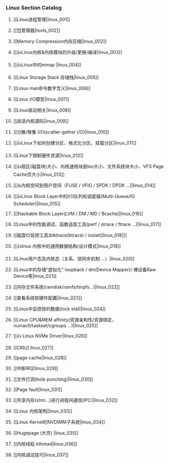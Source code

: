 ### Linux Section Catalog

1. [[Linux进程管理|linux_001]]

1. [[包管理器|tools_002]]

1. [[Memory Compression内存压缩|linux_002]]

1. [[👍Linux内核&内核模块的升级/更换/编译|linux_003]]

1. [[👍Linux中的mmap |linux_004]]

1. [[Linux Storage Stack 存储栈|linux_005]]

1. [[Linux man命令数字含义|linux_006]]

1. [[Linux I/O模型|linux_007]]

1. [[Linux驱动相关|linux_008]]

1. [[阅读内核源码|linux_009]]

1. [[分散/聚集 I/O(scatter-gather I/O)|linux_010]]

1. [[👍Linux下如何创建分区、格式化分区、挂载分区|linux_011]]

1. [[Linux下限制硬件资源|linux_012]]

1. [[👍扇区(磁盘块)大小、内核通用块层bio大小、文件系统块大小、VFS Page Cache页大小|linux_013]]

1. [[从内核空间到用户空间（FUSE / VFIO / SPDK / DPDK ...)|linux_014]]

1. [[👍Linux Block Layer中的I/O队列和调度器(Multi-Queue/IO Scheduler)|linux_015]]

1. [[Stackable Block Layer(LVM / DM / MD / Bcache)|linux_016]]

1. [[Linux中的性能调试、函数追踪工具(perf / strace / ftrace ...)|linux_017]]

1. [[磁盘IO监控工具(blktrace(btrace) / iostat)|linux_018|]]

1. [[👍linux 内核中的通用数据结构/设计模式|linux_019]]

1. [[Linux用户态及内核态（关系、锁同步机制 ...）|linux_020]]

1. [[Linux中的存储“虚拟化” loopback / dm(Device Mapper)/ 裸设备Raw Device等|linux_021]]

1. [[内存文件系统(ramdisk/ramfs/tmpfs...)|linux_022]]

1. [[查看系统软硬件配置|linux_023]]

1. [[Linux中监控锁的数据(lock stat)|linux_024]]

1. [[Linux CPU&MEM affinity(资源亲和性/资源绑定，numactl/taskset/cgroups ...)|linux_025]]

1. [[👍 Linux NVMe Driver|linux_026]]

1. [[CRIU| linux_027]]

1. [[page cache|linux_028]]

1. [[中断IRQ|linux_029]]

1. [[文件打洞(hole punching)|linux_030]]

1. [[Page fault|linux_031]]

1. [[共享内存(shm...)进行进程间通信(IPC)|linux_032]]

1. [[Linux 内核架构|linux_033]]

1. [[Linux Kernel的NVDIMM子系统|linux_034]]

1. [[Hugepage (大页) |linux_035]]

1. [[内核线程 kthread|linux_036]]

1. [[内核调试技巧|linux_037]]
